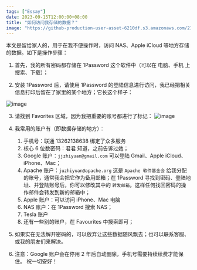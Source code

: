 ```yaml
---
tags: ["Essay"]
date: 2023-09-15T12:00:00+08:00
title: "如何访问我存储的数据？"
image: "https://github-production-user-asset-6210df.s3.amazonaws.com/2106987/268175689-2b96b9f8-d202-4407-a71c-9ae22401e515.png"
---
```


本文是留给家人的，用于在我不便操作时，访问 NAS、Apple iCloud 等地方存储的数据。如下是操作步骤：
1. 首先，我的所有密码都存储在 1Password 这个软件中（可以在 电脑、手机 上搜索、下载）；

2. 安装 1Password 后，请使用 1Password 的登陆信息进行访问，我已经把相关信息打印后留在了家里的某个地方；它长这个样子：

![image](https://github-production-user-asset-6210df.s3.amazonaws.com/2106987/268175544-d9622b83-1213-461d-aecf-680a03a03f45.png)

3. 请找到 Favorites 区域，因为我把重要的账号都进行了标记：
![image](https://github-production-user-asset-6210df.s3.amazonaws.com/2106987/268175583-f1bf79cd-7721-4688-bf94-6ac64910215d.png)

4. 我常用的账户有（即数据存储的地方）：
	1. 手机号：联通 13262138638 绑定了众多服务
	2. 核心 6 位数密码：君君 知道，之前告诉过她；
	3. Google 账户：`jjzhiyuan@gmail.com` 可以登陆 Gmail、Apple iCloud、iPhone、Mac；
	4. Apache 账户：`juzhiyuan@apache.org` 这是 `Apache 软件基金会` 给我分配的账号，通常我会把它作为备用邮箱；在 1Password 寻找到密码、登陆地址、并登陆账号后，你可以修改其中的 `转发邮箱`，这样任何找回密码的操作邮件会转发到新的邮箱中；
	5. Apple 账户：可以访问 iPhone、Mac 电脑
	6. NAS 账户：在 1Password 搜索 NAS；
	7. Tesla 账户
	8. 还有一些别的账户，在 Favourites 中搜索即可；

5. 如果实在无法解开密码的，可以放弃让这些数据随风飘去；也可以联系客服、或我的朋友们来解决。

6. 注意：Google 账户会在停用 2 年后自动删除，手机号需要持续续费才能保住。
祝一切安好！